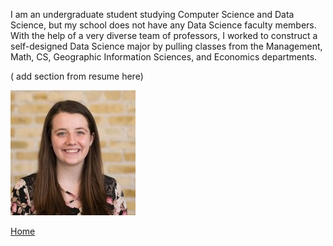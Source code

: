 
I am an undergraduate student studying Computer Science and Data Science, but my school does not have any Data Science faculty members. With the help of a very diverse team of professors, I worked to construct a self-designed Data Science major by pulling classes from the Management, Math, CS, Geographic Information Sciences, and Economics departments.   

( add section from resume here)  


![Headshot](headshot.jpg)  
 
[Home](index.md)
